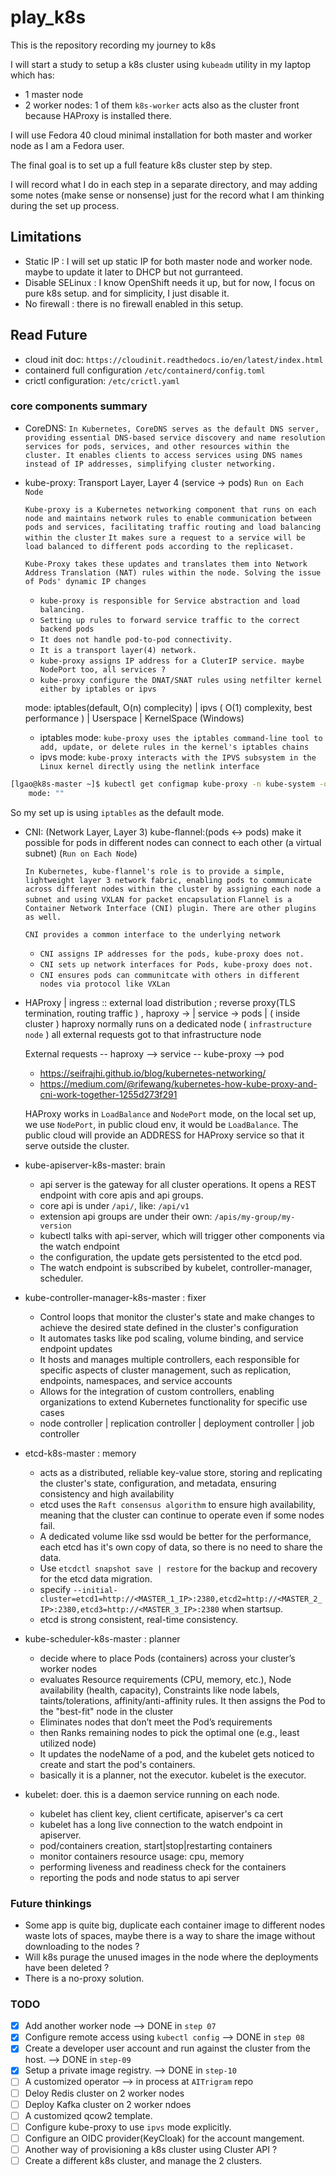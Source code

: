 # play_k8s
This is the repository recording my journey to k8s

I will start a study to setup a k8s cluster using `kubeadm` utility in my laptop which has:

* 1 master node
* 2 worker nodes: 1 of them `k8s-worker` acts also as the cluster front because HAProxy is installed there.

I will use Fedora 40 cloud minimal installation for both master and worker node as I am a Fedora user.

The final goal is to set up a full feature k8s cluster step by step.

I will record what I do in each step in a separate directory, and may adding some notes (make sense or nonsense) just for the record what I am thinking during the set up process.

## Limitations

* Static IP : I will set up static IP for both master node and worker node. maybe to update it later to DHCP but not gurranteed.
* Disable SELinux  : I know OpenShift needs it up, but for now, I focus on pure k8s setup. and for simplicity, I just disable it.
* No firewall : there is no firewall enabled in this setup.

## Read Future

* cloud init doc: `https://cloudinit.readthedocs.io/en/latest/index.html`
* containerd full configuration `/etc/containerd/config.toml`
* crictl configuration: `/etc/crictl.yaml`

### core components summary

* CoreDNS:
   ```In Kubernetes, CoreDNS serves as the default DNS server, providing essential DNS-based service discovery and name resolution services for pods, services, and other resources within the cluster. It enables clients to access services using DNS names instead of IP addresses, simplifying cluster networking.```

* kube-proxy: Transport Layer, Layer 4 (service -> pods) `Run on Each Node`

    ```Kube-proxy is a Kubernetes networking component that runs on each node and maintains network rules to enable communication between pods and services, facilitating traffic routing and load balancing within the cluster```
    ```It makes sure a request to a service will be load balanced to different pods according to the replicaset.```

    ```Kube-Proxy takes these updates and translates them into Network Address Translation (NAT) rules within the node. Solving the issue of Pods' dynamic IP changes```

    * ```kube-proxy is responsible for Service abstraction and load balancing.```
    * ```Setting up rules to forward service traffic to the correct backend pods```
    * ```It does not handle pod-to-pod connectivity.```
    * ```It is a transport layer(4) network.```
    * ```kube-proxy assigns IP address for a CluterIP service. maybe NodePort too, all services ?```
    * ```kube-proxy configure the DNAT/SNAT rules using netfilter kernel either by iptables or ipvs```

    mode:  iptables(default, O(n) complecity) | ipvs ( O(1) complexity, best performance ) | Userspace | KernelSpace (Windows)

    *  iptables mode:
      ```kube-proxy uses the iptables command-line tool to add, update, or delete rules in the kernel's iptables chains```
    * ipvs mode:
      ```kube-proxy interacts with the IPVS subsystem in the Linux kernel directly using the netlink interface```

```bash
[lgao@k8s-master ~]$ kubectl get configmap kube-proxy -n kube-system -o yaml|grep mode
    mode: ""
```
 So my set up is using `iptables` as the default mode.

* CNI: (Network Layer, Layer 3) kube-flannel:(pods <-> pods) make it possible for pods in different nodes can connect to each other (a virtual subnet)  (`Run on Each Node`)

    ```In Kubernetes, kube-flannel's role is to provide a simple, lightweight layer 3 network fabric, enabling pods to communicate across different nodes within the cluster by assigning each node a subnet and using VXLAN for packet encapsulation```
    ```Flannel is a Container Network Interface (CNI) plugin. There are other plugins as well.```

    ```CNI provides a common interface to the underlying network```

   * ```CNI assigns IP addresses for the pods, kube-proxy does not. ```
   * ```CNI sets up network interfaces for Pods, kube-proxy does not. ```
   * ```CNI ensures pods can communitcate with others in different nodes via protocol like VXLan```


* HAProxy | ingress  :: external load distribution ; reverse proxy(TLS termination, routing traffic )
                  , haproxy -> |  service   ->   pods    |
                                    ( inside cluster )
   haproxy normally runs on a dedicated node ( `infrastructure node` )
   all external requests got to that infrastructure node

   External requests -- haproxy --> service  -- kube-proxy --> pod

   * https://seifrajhi.github.io/blog/kubernetes-networking/
   * https://medium.com/@rifewang/kubernetes-how-kube-proxy-and-cni-work-together-1255d273f291

   HAProxy works in `LoadBalance` and `NodePort` mode, on the local set up, we use `NodePort`, in public cloud env, it would be `LoadBalance`. The public cloud will provide an ADDRESS for HAProxy service so that it serve outside the cluster.

* kube-apiserver-k8s-master: brain
   - api server is the gateway for all cluster operations. It opens a REST endpoint with core apis and api groups.
   - core api is under `/api/`, like: `/api/v1`
   - extension api groups are under their own: `/apis/my-group/my-version`
   - kubectl talks with api-server, which will trigger other components via the watch endpoint
   - the configuration, the update gets persistented to the etcd pod.
   - The watch endpoint is subscribed by kubelet, controller-manager, scheduler.

* kube-controller-manager-k8s-master : fixer
   - Control loops that monitor the cluster's state and make changes to achieve the desired state defined in the cluster's configuration
   - It automates tasks like pod scaling, volume binding, and service endpoint updates
   - It hosts and manages multiple controllers, each responsible for specific aspects of cluster management, such as replication, endpoints, namespaces, and service accounts
   - Allows for the integration of custom controllers, enabling organizations to extend Kubernetes functionality for specific use cases
   - node controller | replication controller | deployment controller | job controller

* etcd-k8s-master : memory
   - acts as a distributed, reliable key-value store, storing and replicating the cluster's state, configuration, and metadata, ensuring consistency and high availability
   - etcd uses the `Raft consensus algorithm` to ensure high availability, meaning that the cluster can continue to operate even if some nodes fail.
   - A dedicated volume like ssd would be better for the performance, each etcd has it's own copy of data, so there is no need to share the data.
   - Use `etcdctl snapshot save | restore` for the backup and recovery for the etcd data migration.
   - specify `--initial-cluster=etcd1=http://<MASTER_1_IP>:2380,etcd2=http://<MASTER_2_IP>:2380,etcd3=http://<MASTER_3_IP>:2380` when startsup.
   - etcd is strong consistent, real-time consistency.

* kube-scheduler-k8s-master : planner
   - decide where to place Pods (containers) across your cluster’s worker nodes
   - evaluates Resource requirements (CPU, memory, etc.), Node availability (health, capacity), Constraints like node labels, taints/tolerations, affinity/anti-affinity rules. It then assigns the Pod to the "best-fit" node in the cluster
   - Eliminates nodes that don’t meet the Pod’s requirements
   - then Ranks remaining nodes to pick the optimal one (e.g., least utilized node)
   - It updates the nodeName of a pod, and the kubelet gets noticed to create and start the pod's containers.
   - basically it is a planner, not the executor. kubelet is the executor.

* kubelet: doer. this is a daemon service running on each node.
  - kubelet has client key, client certificate, apiserver's ca cert
  - kubelet has a long live connection to the watch endpoint in apiserver.
  - pod/containers creation, start|stop|restarting containers
  - monitor containers resource usage: cpu, memory
  - performing liveness and readiness check for the containers
  - reporting the pods and node status to api server

### Future thinkings

* Some app is quite big, duplicate each container image to different nodes waste lots of spaces, maybe there is a way to share the image without downloading to the nodes ?
* Will k8s purage the unused images in the node where the deployments have been deleted ?
* There is a no-proxy solution.

### TODO

- [x] Add another worker node  --> DONE in `step 07`
- [x] Configure remote access using `kubectl config`  --> DONE in `step 08`
- [x] Create a developer user account and run against the cluster from the host.  --> DONE in `step-09`
- [x] Setup a private image registry.  --> DONE in `step-10`
- [ ] A customized operator  --> in process at `AITrigram` repo
- [ ] Deloy Redis cluster on 2 worker nodes
- [ ] Deploy Kafka cluster on 2 worker ndoes
- [ ] A customized qcow2 template.
- [ ] Configure kube-proxy to use `ipvs` mode explicitly.
- [ ] Configure an OIDC provider(KeyCloak) for the account mangement.
- [ ] Another way of provisioning a k8s cluster using Cluster API ?
- [ ] Create a different k8s cluster, and manage the 2 clusters.
